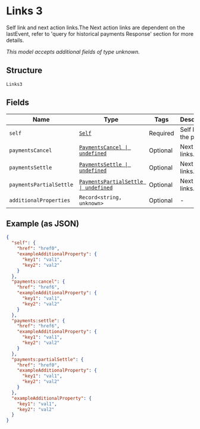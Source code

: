 
# Links 3

Self link and next action links.The Next action links are dependent on the lastEvent, refer to 'query for historical payments Response' section for more details.

*This model accepts additional fields of type unknown.*

## Structure

`Links3`

## Fields

| Name | Type | Tags | Description |
|  --- | --- | --- | --- |
| `self` | [`Self`](../../doc/models/self.md) | Required | Self link to the page. |
| `paymentsCancel` | [`PaymentsCancel \| undefined`](../../doc/models/payments-cancel.md) | Optional | Next action links. |
| `paymentsSettle` | [`PaymentsSettle \| undefined`](../../doc/models/payments-settle.md) | Optional | Next action links. |
| `paymentsPartialSettle` | [`PaymentsPartialSettle \| undefined`](../../doc/models/payments-partial-settle.md) | Optional | Next action links. |
| `additionalProperties` | `Record<string, unknown>` | Optional | - |

## Example (as JSON)

```json
{
  "self": {
    "href": "href0",
    "exampleAdditionalProperty": {
      "key1": "val1",
      "key2": "val2"
    }
  },
  "payments:cancel": {
    "href": "href6",
    "exampleAdditionalProperty": {
      "key1": "val1",
      "key2": "val2"
    }
  },
  "payments:settle": {
    "href": "href6",
    "exampleAdditionalProperty": {
      "key1": "val1",
      "key2": "val2"
    }
  },
  "payments:partialSettle": {
    "href": "href0",
    "exampleAdditionalProperty": {
      "key1": "val1",
      "key2": "val2"
    }
  },
  "exampleAdditionalProperty": {
    "key1": "val1",
    "key2": "val2"
  }
}
```

